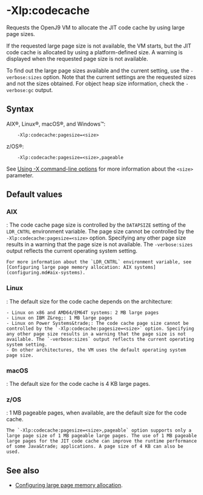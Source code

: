 <!--
* Copyright (c) 2017, 2022 IBM Corp. and others
*
* This program and the accompanying materials are made
* available under the terms of the Eclipse Public License 2.0
* which accompanies this distribution and is available at
* https://www.eclipse.org/legal/epl-2.0/ or the Apache
* License, Version 2.0 which accompanies this distribution and
* is available at https://www.apache.org/licenses/LICENSE-2.0.
*
* This Source Code may also be made available under the
* following Secondary Licenses when the conditions for such
* availability set forth in the Eclipse Public License, v. 2.0
* are satisfied: GNU General Public License, version 2 with
* the GNU Classpath Exception [1] and GNU General Public
* License, version 2 with the OpenJDK Assembly Exception [2].
*
* [1] https://www.gnu.org/software/classpath/license.html
* [2] http://openjdk.java.net/legal/assembly-exception.html
*
* SPDX-License-Identifier: EPL-2.0 OR Apache-2.0 OR GPL-2.0 WITH
* Classpath-exception-2.0 OR LicenseRef-GPL-2.0 WITH Assembly-exception
-->

# -Xlp:codecache

Requests the OpenJ9 VM to allocate the JIT code cache by using large page sizes.

If the requested large page size is not available, the VM starts, but the JIT code cache is allocated by using a platform-defined size. A warning is displayed when the requested page size is not available.

To find out the large page sizes available and the current setting, use the `-verbose:sizes` option. Note that the current settings are the requested sizes and not the sizes obtained. For object heap size information, check the `-verbose:gc` output.

## Syntax

AIX&reg;, Linux&reg;, macOS&reg;, and Windows&trade;:

        -Xlp:codecache:pagesize=<size>

z/OS&reg;:

        -Xlp:codecache:pagesize=<size>,pageable

See [Using -X command-line options](x_jvm_commands.md) for more information about the `<size>` parameter.

## Default values

### AIX

:   The code cache page size is controlled by the `DATAPSIZE` setting of the `LDR_CNTRL` environment variable. The page size cannot be controlled by the `-Xlp:codecache:pagesize=<size>` option. Specifying any other page size results in a warning that the page size is not available. The `-verbose:sizes` output reflects the current operating system setting.

    For more information about the `LDR_CNTRL` environment variable, see [Configuring large page memory allocation: AIX systems](configuring.md#aix-systems).

### Linux

: The default size for the code cache depends on the architecture:

    - Linux on x86 and AMD64/EM64T systems: 2 MB large pages
    - Linux on IBM Z&reg;: 1 MB large pages
    - Linux on Power Systems&trade;: The code cache page size cannot be controlled by the `-Xlp:codecache:pagesize=<size>` option. Specifying any other page size results in a warning that the page size is not available. The `-verbose:sizes` output reflects the current operating system setting.
    - On other architectures, the VM uses the default operating system page size.

### macOS

: The default size for the code cache is 4 KB large pages.

### z/OS

: 1 MB pageable pages, when available, are the default size for the code cache.

    The `-Xlp:codecache:pagesize=<size>,pageable` option supports only a large page size of 1 MB pageable large pages. The use of 1 MB pageable large pages for the JIT code cache can improve the runtime performance of some Java&trade; applications. A page size of 4 KB can also be used.

## See also

- [Configuring large page memory allocation](configuring.md#configuring-large-page-memory-allocation).



<!-- ==== END OF TOPIC ==== xlpcodecache.md ==== -->
